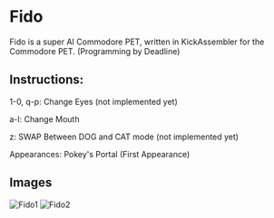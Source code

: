 # Fido

Fido is a super AI Commodore PET, written in KickAssembler for the Commodore PET. (Programming by Deadline)

## Instructions:

1-0, q-p: Change Eyes (not implemented yet)

a-l: Change Mouth

z: SWAP Between DOG and CAT mode (not implemented yet)


Appearances:
Pokey's Portal (First Appearance)

## Images

![Fido1](https://raw.githubusercontent.com/cityxen/APMs/master/Fido%20(Commodore%20PET)/images/fido1.JPG)
![Fido2](https://raw.githubusercontent.com/cityxen/APMs/master/Fido%20(Commodore%20PET)/images/fido2.JPG)

